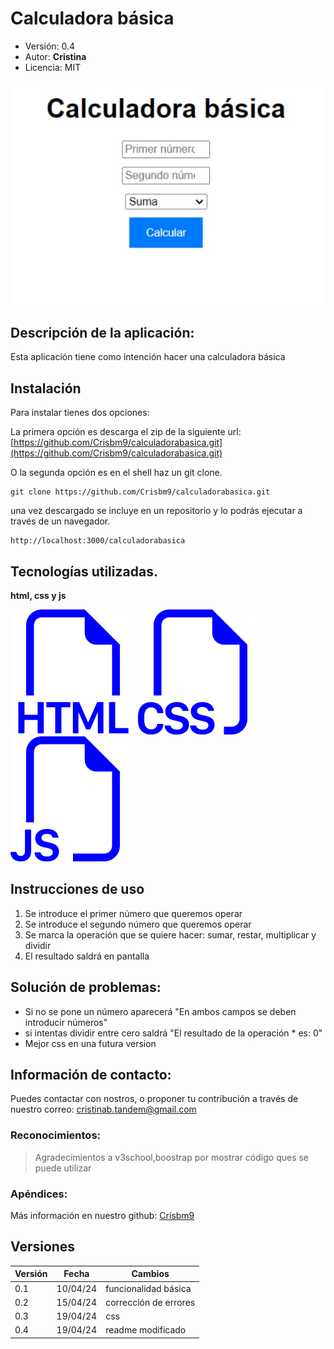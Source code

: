 # Calculadora básica
- Versión: 0.4
- Autor: **Cristina**
- Licencia: MIT

![captacion de la aplicacion](captura.jpg)

## Descripción de la aplicación:
Esta aplicación tiene como intención hacer una calculadora básica
## Instalación
Para instalar tienes dos opciones:

La primera opción es descarga el zip de la siguiente url:
[https://github.com/Crisbm9/calculadorabasica.git](https://github.com/Crisbm9/calculadorabasica.git)

O la segunda opción es en el shell haz un git clone.
```shell
git clone https://github.com/Crisbm9/calculadorabasica.git
```
una vez descargado se incluye en un repositorio y lo podrás ejecutar a través de un navegador.
```
http://localhost:3000/calculadorabasica
```
## Tecnologías utilizadas.
**html, css y js**

![icono-html](./html.svg)
![icono-html](./css.svg)
![icono-html](./js.svg)

## Instrucciones de uso
1. Se introduce el primer número que queremos operar
2. Se introduce el segundo número que queremos operar
3. Se marca la operación que se quiere hacer: sumar, restar, multiplicar y dividir
4. El resultado saldrá en pantalla

## Solución de problemas:
- Si no se pone un número aparecerá "En ambos campos se deben introducir números"
- si intentas dividir entre cero saldrá "El resultado de la operación * es: 0"
- Mejor css en una futura version

## Información de contacto:
Puedes contactar con nostros, o proponer tu contribución a través de nuestro correo:
[cristinab.tandem@gmail.com](mailto:cristinab.tandem@gmail.com)

### Reconocimientos:
>Agradecimientos a v3school,boostrap por mostrar código ques se puede utilizar
### Apéndices:
Más información en nuestro github:
[Crisbm9](https://Crisbm9.github.io)

## Versiones
|Versión|Fecha|Cambios|
|--|--|--|
|0.1|10/04/24|funcionalidad básica|
|0.2|15/04/24|corrección de errores|
|0.3|19/04/24|css|
|0.4|19/04/24|readme modificado|
